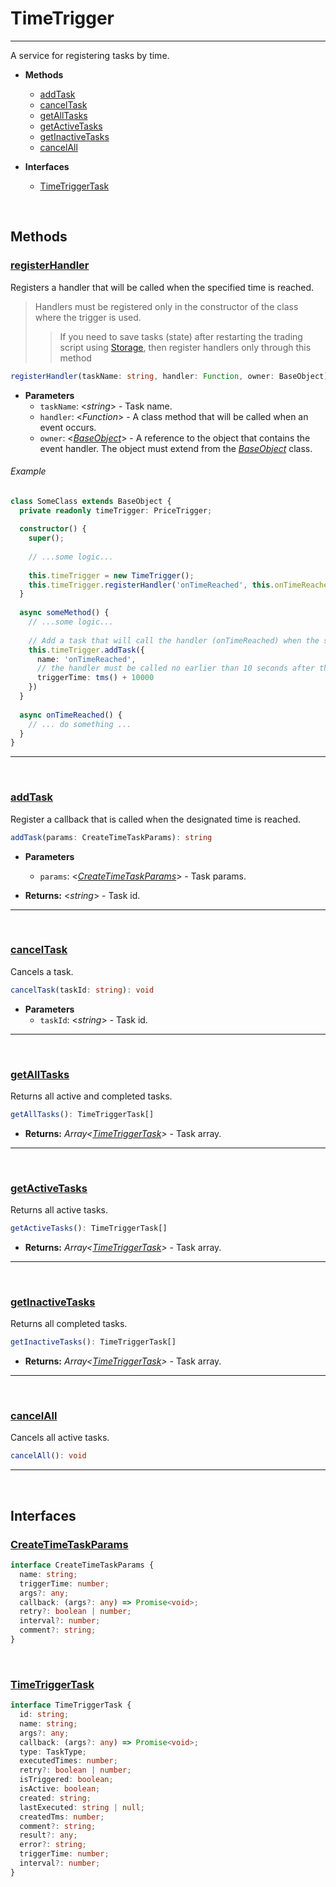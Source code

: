 # TimeTrigger
___

A service for registering tasks by time.

* **Methods**
    - [addTask](#addTask)
    - [cancelTask](#cancelTask)
    - [getAllTasks](#getAllTasks)
    - [getActiveTasks](#getActiveTasks)
    - [getInactiveTasks](#getInactiveTasks)
    - [cancelAll](#cancelAll)


* **Interfaces**
  - [TimeTriggerTask](#timeTriggerTask)

<br>

## Methods

### [registerHandler](#registerHandler)

Registers a handler that will be called when the specified time is reached.

> Handlers must be registered only in the constructor of the class where the trigger is used.
>> If you need to save tasks (state) after restarting the trading script using [Storage](../storage.md), then register handlers only through this method

```typescript
registerHandler(taskName: string, handler: Function, owner: BaseObject): void
```

* **Parameters**
  - `taskName`: \<_string_> - Task name.
  - `handler`: \<_Function_> - A class method that will be called when an event occurs.
  - `owner`: \<_[BaseObject](../base-object.md)_> - A reference to the object that contains the event handler. The object must extend from the _[BaseObject](../base-object.md)_ class.

###### Example

```typescript
class SomeClass extends BaseObject {
  private readonly timeTrigger: PriceTrigger;
  
  constructor() {
    super();
    
    // ...some logic...
    
    this.timeTrigger = new TimeTrigger();
    this.timeTrigger.registerHandler('onTimeReached', this.onTimeReached, this);
  }
  
  async someMethod() {
    // ...some logic...
    
    // Add a task that will call the handler (onTimeReached) when the specified time is reached
    this.timeTrigger.addTask({
      name: 'onTimeReached',
      // the handler must be called no earlier than 10 seconds after the last tick.
      triggerTime: tms() + 10000
    })
  }
  
  async onTimeReached() {
    // ... do something ...   
  }
}
```

___

<br>

### [addTask](#addTask)

Register a callback that is called when the designated time is reached.

```typescript
addTask(params: CreateTimeTaskParams): string
```

* **Parameters**
    - `params`: \<_[CreateTimeTaskParams](#createTimeTaskParams)_> - Task params.


* **Returns:** <_string_> - Task id.

___

<br>

### [cancelTask](#cancelTask)

Cancels a task.

```typescript
cancelTask(taskId: string): void
```

* **Parameters**
  - `taskId`: \<_string_> - Task id.

___

<br>

### [getAllTasks](#getAllTasks)

Returns all active and completed tasks.

```typescript
getAllTasks(): TimeTriggerTask[]
```


* **Returns:** _Array<[TimeTriggerTask](#timeTriggerTask)>_ - Task array.

___

<br>

### [getActiveTasks](#getActiveTasks)

Returns all active tasks.

```typescript
getActiveTasks(): TimeTriggerTask[]
```


* **Returns:** _Array<[TimeTriggerTask](#timeTriggerTask)>_ - Task array.

___

<br>

### [getInactiveTasks](#getInactiveTasks)

Returns all completed tasks.

```typescript
getInactiveTasks(): TimeTriggerTask[]
```


* **Returns:** _Array<[TimeTriggerTask](#timeTriggerTask)>_ - Task array.

___

<br>

### [cancelAll](#cancelAll)

Cancels all active tasks.

```typescript
cancelAll(): void
```

___

<br>

## Interfaces

### [CreateTimeTaskParams](#createTimeTaskParams)

```typescript
interface CreateTimeTaskParams {
  name: string;
  triggerTime: number;
  args?: any;
  callback: (args?: any) => Promise<void>;
  retry?: boolean | number;
  interval?: number;
  comment?: string;
}
```
<br>

### [TimeTriggerTask](#timeTriggerTask)

```typescript
interface TimeTriggerTask {
  id: string;
  name: string;
  args?: any;
  callback: (args?: any) => Promise<void>;
  type: TaskType;
  executedTimes: number;
  retry?: boolean | number;
  isTriggered: boolean;
  isActive: boolean;
  created: string;
  lastExecuted: string | null;
  createdTms: number;
  comment?: string;
  result?: any;
  error?: string;
  triggerTime: number;
  interval?: number;
}
```
<br>
